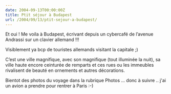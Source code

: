 ```yaml
---
date: 2004-09-13T00:00:00Z
title: Ptit séjour à Budapest
url: /2004/09/13/ptit-sejour-a-budapest/
---
```


Et oui ! Me voila &agrave; Budapest, &eacute;crivant depuis un cybercaf&eacute; de l’avenue Andrassi sur un clavier allemand !!!

Visiblement ya bcp de touristes allemands visitant la capitale ;)

C’est une ville magnifique, avec son magnifique (tout illumin&eacute;e la nuit), sa ville haute encore ceintur&eacute;e de remparts et ces rues ou les immeubles rivalisent de beaut&eacute; en ornements et autres d&eacute;corations.

Bientot des photos du voyage dans la rubrique Photos ...  donc &agrave; suivre .. j'ai un avion a prendre pour rentrer &agrave; Paris :-)
